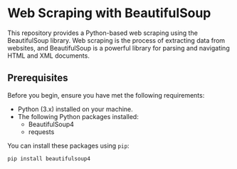 # Web Scraping with BeautifulSoup

This repository provides a Python-based web scraping using the BeautifulSoup library. Web scraping is the process of extracting data from websites, and BeautifulSoup is a powerful library for parsing and navigating HTML and XML documents.

## Prerequisites

Before you begin, ensure you have met the following requirements:

- Python (3.x) installed on your machine.
- The following Python packages installed:
  - BeautifulSoup4
  - requests
    
You can install these packages using `pip`:
```bash
pip install beautifulsoup4
```

